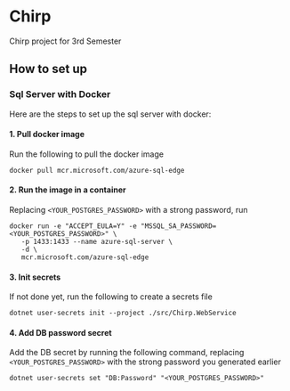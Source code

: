# Chirp
Chirp project for 3rd Semester

## How to set up
### Sql Server with Docker
Here are the steps to set up the sql server with docker:

#### 1. Pull docker image

Run the following to pull the docker image

`docker pull mcr.microsoft.com/azure-sql-edge`


#### 2. Run the image in a container
Replacing `<YOUR_POSTGRES_PASSWORD>` with a strong password, run
```
docker run -e "ACCEPT_EULA=Y" -e "MSSQL_SA_PASSWORD=<YOUR_POSTGRES_PASSWORD>" \                                                 
   -p 1433:1433 --name azure-sql-server \
   -d \
   mcr.microsoft.com/azure-sql-edge
```

#### 3. Init secrets
If not done yet, run the following to create a secrets file

`dotnet user-secrets init --project ./src/Chirp.WebService`

#### 4. Add DB password secret
Add the DB secret by running the following command, replacing `<YOUR_POSTGRES_PASSWORD>` with the strong password you generated earlier

`dotnet user-secrets set "DB:Password" "<YOUR_POSTGRES_PASSWORD>"`